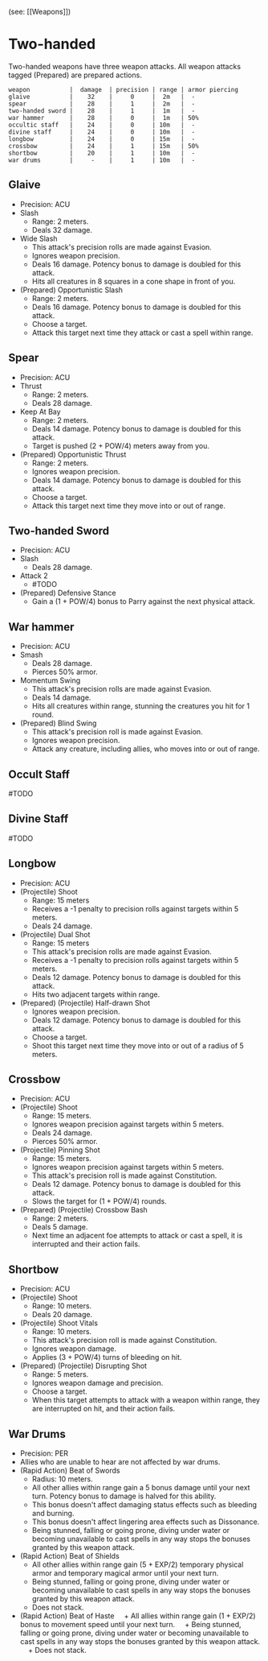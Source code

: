 (see: [[Weapons]])

# Two-handed
Two-handed weapons have three weapon attacks. All weapon attacks tagged (Prepared) are prepared actions.

```two_handed
weapon           |  damage  | precision | range | armor piercing
glaive           |    32    |     0     |  2m   |  -
spear            |    28    |     1     |  2m   |  -
two-handed sword |    28    |     1     |  1m   |  -
war hammer       |    28    |     0     |  1m   | 50%
occultic staff   |    24    |     0     | 10m   |  -
divine staff     |    24    |     0     | 10m   |  -
longbow          |    24    |     0     | 15m   |  -
crossbow         |    24    |     1     | 15m   | 50%
shortbow         |    20    |     1     | 10m   |  -
war drums        |     -    |     1     | 10m   |  -
```

## Glaive
+ Precision: ACU
+ Slash
	+ Range: 2 meters.
	+ Deals 32 damage.
+ Wide Slash
	+ This attack's precision rolls are made against Evasion.
	+ Ignores weapon precision.
	+ Deals 16 damage. Potency bonus to damage is doubled for this attack. 
	+ Hits all creatures in 8 squares in a cone shape in front of you.
+ (Prepared) Opportunistic Slash
	+ Range: 2 meters.
	+ Deals 16 damage. Potency bonus to damage is doubled for this attack. 
	+ Choose a target. 
	+ Attack this target next time they attack or cast a spell within range.

## Spear
+ Precision: ACU
+ Thrust
	+ Range: 2 meters.
	+ Deals 28 damage.
+ Keep At Bay
	+ Range: 2 meters.
	+ Deals 14 damage. Potency bonus to damage is doubled for this attack. 
	+ Target is pushed (2 + POW/4) meters away from you.
+ (Prepared) Opportunistic Thrust
	+ Range: 2 meters.
	+ Ignores weapon precision.
	+ Deals 14 damage. Potency bonus to damage is doubled for this attack. 
	+ Choose a target. 
	+ Attack this target next time they move into or out of range.

## Two-handed Sword
+ Precision: ACU
+ Slash
	+ Deals 28 damage.
+ Attack 2
	+ #TODO 
+ (Prepared) Defensive Stance
	+ Gain a (1 + POW/4) bonus to Parry against the next physical attack.

## War hammer
+ Precision: ACU
+ Smash
	+ Deals 28 damage.
	+ Pierces 50% armor.
+ Momentum Swing
	+ This attack's precision rolls are made against Evasion.
	+ Deals 14 damage. 
	+ Hits all creatures within range, stunning the creatures you hit for 1 round.
+ (Prepared) Blind Swing
	+ This attack's precision roll is made against Evasion.
	+ Ignores weapon precision.
	+ Attack any creature, including allies, who moves into or out of range.

## Occult Staff
#TODO 

## Divine Staff
#TODO 

## Longbow
+ Precision: ACU
+ (Projectile) Shoot
	+ Range: 15 meters
	+ Receives a -1 penalty to precision rolls against targets within 5 meters.
	+ Deals 24 damage.
+ (Projectile) Dual Shot
	+ Range: 15 meters
	+ This attack's precision rolls are made against Evasion.
	+ Receives a -1 penalty to precision rolls against targets within 5 meters.
	+ Deals 12 damage. Potency bonus to damage is doubled for this attack. 
	+ Hits two adjacent targets within range.
+ (Prepared) (Projectile) Half-drawn Shot
	+ Ignores weapon precision.
	+ Deals 12 damage. Potency bonus to damage is doubled for this attack. 
	+ Choose a target. 
	+ Shoot this target next time they move into or out of a radius of 5 meters.

## Crossbow
+ Precision: ACU
+ (Projectile) Shoot
	+ Range: 15 meters.
	+ Ignores weapon precision against targets within 5 meters.
	+ Deals 24 damage.
	+ Pierces 50% armor.
+ (Projectile) Pinning Shot
	+ Range: 15 meters.
	+ Ignores weapon precision against targets within 5 meters.
	+ This attack's precision roll is made against Constitution.
	+ Deals 12 damage. Potency bonus to damage is doubled for this attack. 
	+ Slows the target for (1 + POW/4) rounds.
+ (Prepared) (Projectile) Crossbow Bash
	+ Range: 2 meters.
	+ Deals 5 damage.
	+ Next time an adjacent foe attempts to attack or cast a spell, it is interrupted and their action fails.

## Shortbow
+ Precision: ACU
+ (Projectile) Shoot
	+ Range: 10 meters.
	+ Deals 20 damage.
+ (Projectile) Shoot Vitals
	+ Range: 10 meters.
	+ This attack's precision roll is made against Constitution.
	+ Ignores weapon damage.
	+ Applies (3 + POW/4) turns of bleeding on hit.
+ (Prepared) (Projectile) Disrupting Shot
	+ Range: 5 meters.
	+ Ignores weapon damage and precision.
	+ Choose a target. 
	+ When this target attempts to attack with a weapon within range, they are interrupted on hit, and their action fails.

## War Drums
+ Precision: PER
+ Allies who are unable to hear are not affected by war drums. 
+ (Rapid Action) Beat of Swords
	+ Radius: 10 meters.
	+ All other allies within range gain a 5 bonus damage until your next turn. Potency bonus to damage is halved for this ability.
	+ This bonus doesn't affect damaging status effects such as bleeding and burning.
	+ This bonus doesn't affect lingering area effects such as Dissonance.
	+ Being stunned, falling or going prone, diving under water or becoming unavailable to cast spells in any way stops the bonuses granted by this weapon attack.
+ (Rapid Action) Beat of Shields
	+ All other allies within range gain (5 + EXP/2) temporary physical armor and temporary magical armor until your next turn.
	+ Being stunned, falling or going prone, diving under water or becoming unavailable to cast spells in any way stops the bonuses granted by this weapon attack.
	+ Does not stack.
+ (Rapid Action) Beat of Haste
    + All allies within range gain (1 + EXP/2) bonus to movement speed until your next turn.
    + Being stunned, falling or going prone, diving under water or becoming unavailable to cast spells in any way stops the bonuses granted by this weapon attack.
    + Does not stack.

